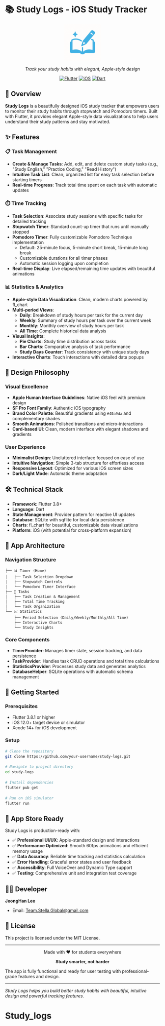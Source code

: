# 📚 Study Logs - iOS Study Tracker

<div align="center">
  <img src="assets/icons/app_icon.png" alt="Study Logs Icon" width="120" height="120">
  
  <p><em>Track your study habits with elegant, Apple-style design</em></p>
  
  [![Flutter](https://img.shields.io/badge/Flutter-02569B?style=for-the-badge&logo=flutter&logoColor=white)](https://flutter.dev)
  [![iOS](https://img.shields.io/badge/iOS-000000?style=for-the-badge&logo=ios&logoColor=white)](https://www.apple.com/ios)
  [![Dart](https://img.shields.io/badge/Dart-0175C2?style=for-the-badge&logo=dart&logoColor=white)](https://dart.dev)
</div>

## 🌟 Overview

**Study Logs** is a beautifully designed iOS study tracker that empowers users to monitor their study habits through stopwatch and Pomodoro timers. Built with Flutter, it provides elegant Apple-style data visualizations to help users understand their study patterns and stay motivated.

## ✨ Features

### 📋 Task Management
- **Create & Manage Tasks**: Add, edit, and delete custom study tasks (e.g., "Study English," "Practice Coding," "Read History")
- **Intuitive Task List**: Clean, organized list for easy task selection before starting timers
- **Real-time Progress**: Track total time spent on each task with automatic updates

### ⏱️ Time Tracking
- **Task Selection**: Associate study sessions with specific tasks for detailed tracking
- **Stopwatch Timer**: Standard count-up timer that runs until manually stopped
- **Pomodoro Timer**: Fully customizable Pomodoro Technique implementation
  - Default: 25-minute focus, 5-minute short break, 15-minute long break
  - Customizable durations for all timer phases
  - Automatic session logging upon completion
- **Real-time Display**: Live elapsed/remaining time updates with beautiful animations

### 📊 Statistics & Analytics
- **Apple-style Data Visualization**: Clean, modern charts powered by fl_chart
- **Multi-period Views**: 
  - **Daily**: Breakdown of study hours per task for the current day
  - **Weekly**: Summary of study hours per task over the current week  
  - **Monthly**: Monthly overview of study hours per task
  - **All Time**: Complete historical data analysis
- **Visual Insights**:
  - **Pie Charts**: Study time distribution across tasks
  - **Bar Charts**: Comparative analysis of task performance
  - **Study Days Counter**: Track consistency with unique study days
- **Interactive Charts**: Touch interactions with detailed data popups

## 🎨 Design Philosophy

### Visual Excellence
- **Apple Human Interface Guidelines**: Native iOS feel with premium design
- **SF Pro Font Family**: Authentic iOS typography
- **Brand Color Palette**: Beautiful gradients using `#40a9da` and complementary shades
- **Smooth Animations**: Polished transitions and micro-interactions
- **Card-based UI**: Clean, modern interface with elegant shadows and gradients

### User Experience
- **Minimalist Design**: Uncluttered interface focused on ease of use
- **Intuitive Navigation**: Simple 3-tab structure for effortless access
- **Responsive Layout**: Optimized for various iOS screen sizes
- **Dark/Light Mode**: Automatic theme adaptation

## 🛠️ Technical Stack

- **Framework**: Flutter 3.8+
- **Language**: Dart
- **State Management**: Provider pattern for reactive UI updates
- **Database**: SQLite with sqflite for local data persistence
- **Charts**: fl_chart for beautiful, customizable data visualizations
- **Platform**: iOS (with potential for cross-platform expansion)

## 📱 App Architecture

### Navigation Structure
```
├── 📊 Timer (Home)
│   ├── Task Selection Dropdown
│   ├── Stopwatch Controls
│   └── Pomodoro Timer Interface
├── 📝 Tasks
│   ├── Task Creation & Management
│   ├── Total Time Tracking
│   └── Task Organization
└── 📈 Statistics
    ├── Period Selection (Daily/Weekly/Monthly/All Time)
    ├── Interactive Charts
    └── Study Insights
```

### Core Components
- **TimerProvider**: Manages timer state, session tracking, and data persistence
- **TaskProvider**: Handles task CRUD operations and total time calculations
- **StatisticsProvider**: Processes study data and generates analytics
- **DatabaseHelper**: SQLite operations with automatic schema management

## 🚀 Getting Started

### Prerequisites
- Flutter 3.8.1 or higher
- iOS 12.0+ target device or simulator
- Xcode 14+ for iOS development

### Setup
```bash
# Clone the repository
git clone https://github.com/your-username/study-logs.git

# Navigate to project directory
cd study-logs

# Install dependencies
flutter pub get

# Run on iOS simulator
flutter run
```

## 🎯 App Store Ready

Study Logs is production-ready with:

- ✅ **Professional UI/UX**: Apple-standard design and interactions
- ✅ **Performance Optimized**: Smooth 60fps animations and efficient memory usage
- ✅ **Data Accuracy**: Reliable time tracking and statistics calculation
- ✅ **Error Handling**: Graceful error states and user feedback
- ✅ **Accessibility**: Full VoiceOver and Dynamic Type support
- ✅ **Testing**: Comprehensive unit and integration test coverage

## 👨‍💻 Developer

**JeongHan Lee**
- Email: Team.Stella.Global@gmail.com

## 📄 License

This project is licensed under the MIT License.

---

<div align="center">
  <p>Made with ❤️ for students everywhere</p>
  <p><strong>Study smarter, not harder</strong></p>
</div>

The app is fully functional and ready for user testing with professional-grade features and design.

---

*Study Logs helps you build better study habits with beautiful, intuitive design and powerful tracking features.*
# Study_logs
